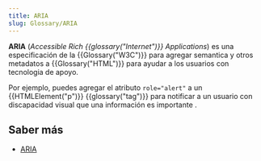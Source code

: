 ```yaml
---
title: ARIA
slug: Glossary/ARIA
---
```


**ARIA** (_Accessible Rich {{glossary("Internet")}} Applications_) es una especificación de la {{Glossary("W3C")}} para agregar semantica y otros metadatos a {{Glossary("HTML")}} para ayudar a los usuarios con tecnologia de apoyo.

Por ejemplo, puedes agregar el atributo `role="alert"` a un {{HTMLElement("p")}} {{glossary("tag")}} para notificar a un usuario con discapacidad visual que una información es importante .

## Saber más

- [ARIA](/es/docs/Web/Accessibility/ARIA)
